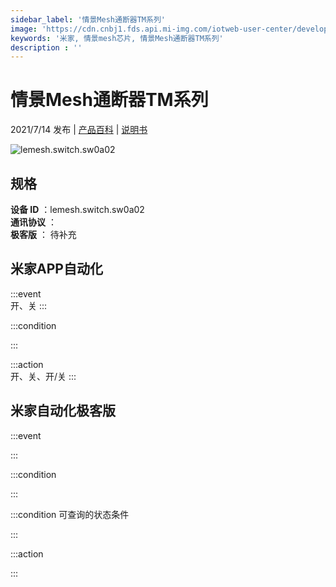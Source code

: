 ```yaml
---
sidebar_label: '情景Mesh通断器TM系列'
image: 'https://cdn.cnbj1.fds.api.mi-img.com/iotweb-user-center/developer_1679047768520ndXJB9BK.png?GalaxyAccessKeyId=AKVGLQWBOVIRQ3XLEW&Expires=9223372036854775807&Signature=IeHmgtmbBKPZnUKVzveYR9iyNW8='
keywords: '米家, 情景mesh芯片, 情景Mesh通断器TM系列'
description : ''
---
```

# 情景Mesh通断器TM系列

2021/7/14 发布 | [产品百科](https://home.mi.com/webapp/content/baike/product/index.html?model=lemesh.switch.sw0a02/) | [说明书](https://home.mi.com/views/introduction.html?model=lemesh.switch.sw0a02&region=cn)

![lemesh.switch.sw0a02](https://cdn.cnbj1.fds.api.mi-img.com/iotweb-user-center/developer_1679047768520ndXJB9BK.png?GalaxyAccessKeyId=AKVGLQWBOVIRQ3XLEW&Expires=9223372036854775807&Signature=IeHmgtmbBKPZnUKVzveYR9iyNW8=)

## 规格  
> 
**设备 ID** ：lemesh.switch.sw0a02  
**通讯协议** ：  
**极客版**  ： 待补充 


## 米家APP自动化  

:::event  
开、关
:::

:::condition  

:::

:::action   
开、关、开/关
:::

## 米家自动化极客版  

:::event  

:::

:::condition  

:::

:::condition 可查询的状态条件  

:::

:::action  

:::

        
